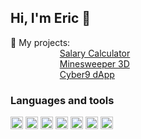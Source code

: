 ## Hi, I'm Eric :wave:

🌱 My projects:<br/>
&nbsp;&nbsp;&nbsp;&nbsp;&nbsp;&nbsp;&nbsp;&nbsp;&nbsp;&nbsp;&nbsp;&nbsp;&nbsp;&nbsp;&nbsp;&nbsp;&nbsp;&nbsp;&nbsp;  [Salary Calculator](https://github.com/UnrealPenguin/SalaryCalculator) <br/>
&nbsp;&nbsp;&nbsp;&nbsp;&nbsp;&nbsp;&nbsp;&nbsp;&nbsp;&nbsp;&nbsp;&nbsp;&nbsp;&nbsp;&nbsp;&nbsp;&nbsp;&nbsp;&nbsp;  [Minesweeper 3D](https://github.com/UnrealPenguin/Minesweeper3D) <br/>
&nbsp;&nbsp;&nbsp;&nbsp;&nbsp;&nbsp;&nbsp;&nbsp;&nbsp;&nbsp;&nbsp;&nbsp;&nbsp;&nbsp;&nbsp;&nbsp;&nbsp;&nbsp;&nbsp;  [Cyber9 dApp](https://github.com/UnrealPenguin/Cyber9)

### Languages and tools
<code><img height="20" src="https://cdn.jsdelivr.net/gh/devicons/devicon/icons/javascript/javascript-original.svg" /></code>
<code><img height="20" src="https://cdn.jsdelivr.net/gh/devicons/devicon/icons/python/python-original.svg" /></code>
<code><img height="20" src="https://cdn.jsdelivr.net/gh/devicons/devicon/icons/css3/css3-original.svg" /></code>
<code><img height="20" src="https://cdn.jsdelivr.net/gh/devicons/devicon/icons/react/react-original.svg" /></code>
<code><img height="20" src="https://cdn.jsdelivr.net/gh/devicons/devicon/icons/redux/redux-original.svg" /></code>
<code><img height="20" src="https://cdn.jsdelivr.net/gh/devicons/devicon/icons/solidity/solidity-original.svg" /></code>
<code><img height="20" src="https://cdn.jsdelivr.net/gh/devicons/devicon/icons/git/git-original.svg" /></code>

          
          


<!--
**UnrealPenguin/UnrealPenguin** is a ✨ _special_ ✨ repository because its `README.md` (this file) appears on your GitHub profile.

Here are some ideas to get you started:

- 🔭 I’m currently working on ...
- 🌱 I’m currently learning ...
- 👯 I’m looking to collaborate on ...
- 🤔 I’m looking for help with ...
- 💬 Ask me about ...
- 📫 How to reach me: ...
- 😄 Pronouns: ...
- ⚡ Fun fact: ...
-->
